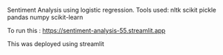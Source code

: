 Sentiment Analysis using logistic regression.
Tools used:
  nltk
  scikit
  pickle
  pandas
  numpy
  scikit-learn

To run this :
https://sentiment-analysis-55.streamlit.app

This was deployed using streamlit

